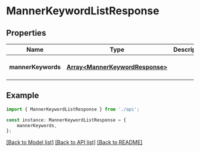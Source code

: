 # MannerKeywordListResponse


## Properties

Name | Type | Description | Notes
------------ | ------------- | ------------- | -------------
**mannerKeywords** | [**Array&lt;MannerKeywordResponse&gt;**](MannerKeywordResponse.md) |  | [optional] [default to undefined]

## Example

```typescript
import { MannerKeywordListResponse } from './api';

const instance: MannerKeywordListResponse = {
    mannerKeywords,
};
```

[[Back to Model list]](../README.md#documentation-for-models) [[Back to API list]](../README.md#documentation-for-api-endpoints) [[Back to README]](../README.md)
